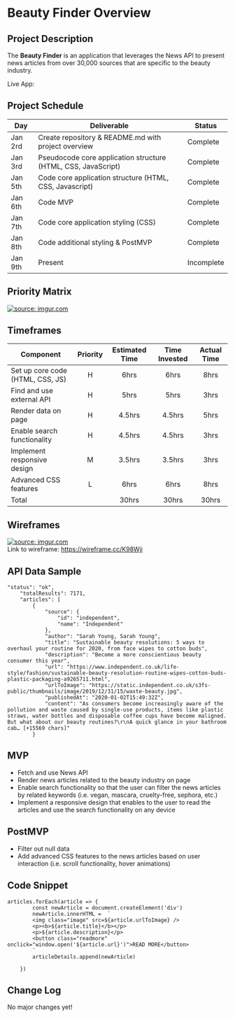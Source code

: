 # Beauty Finder Overview 

## Project Description

The **Beauty Finder** is an application that leverages the News API to present news articles from over 30,000 sources that are specific to the beauty industry.

Live App: 

## Project Schedule

|  Day | Deliverable | Status
|---|---| ---|
|Jan 2rd| Create repository & README.md with project overview| Complete
|Jan 3rd| Pseudocode core application structure (HTML, CSS, JavaScript) | Complete
|Jan 5th| Code core application structure (HTML, CSS, Javascript) | Complete
|Jan 6th| Code MVP | Complete
|Jan 7th| Code core application styling (CSS) | Complete
|Jan 8th| Code additional styling & PostMVP | Complete
|Jan 9th| Present | Incomplete

## Priority Matrix

<a href="https://imgur.com/g5kN3hT"><img src="https://i.imgur.com/g5kN3hT.png" title="source: imgur.com" /></a>

## Timeframes 

| Component | Priority | Estimated Time | Time Invested | Actual Time |
| --- | :---: |  :---: | :---: | :---: |
| Set up core code (HTML, CSS, JS) | H | 6hrs| 6hrs | 8hrs |
| Find and use external API | H | 5hrs| 5hrs | 3hrs |
| Render data on page | H | 4.5hrs| 4.5hrs | 5hrs |
| Enable search functionality | H | 4.5hrs| 4.5hrs | 3hrs |
| Implement responsive design | M | 3.5hrs| 3.5hrs | 3hrs |
| Advanced CSS features | L | 6hrs| 6hrs | 8hrs |
| Total |  | 30hrs| 30hrs | 30hrs |

## Wireframes

<a href="https://imgur.com/8Lq2KX9"><img src="https://i.imgur.com/8Lq2KX9.png" title="source: imgur.com" /></a>
<br>Link to wireframe: https://wireframe.cc/K98Wji

## API Data Sample

```
"status": "ok",
    "totalResults": 7171,
    "articles": [
        {
            "source": {
                "id": "independent",
                "name": "Independent"
            },
            "author": "Sarah Young, Sarah Young",
            "title": "Sustainable beauty resolutions: 5 ways to overhaul your routine for 2020, from face wipes to cotton buds",
            "description": "Become a more conscientious beauty consumer this year",
            "url": "https://www.independent.co.uk/life-style/fashion/sustainable-beauty-resolution-routine-wipes-cotton-buds-plastic-packaging-a9265711.html",
            "urlToImage": "https://static.independent.co.uk/s3fs-public/thumbnails/image/2019/12/31/15/waste-beauty.jpg",
            "publishedAt": "2020-01-02T15:49:32Z",
            "content": "As consumers become increasingly aware of the pollution and waste caused by single-use products, items like plastic straws, water bottles and disposable coffee cups have become maligned. But what about our beauty routines?\r\nA quick glance in your bathroom cab… [+15569 chars]"
        }
```
 
## MVP 

- Fetch and use News API
- Render news articles related to the beauty industry on page 
- Enable search functionality so that the user can filter the news articles by related keywords (i.e. vegan, mascara, cruelty-free, sephora, etc.)
- Implement a responsive design that enables to the user to read the articles and use the search functionality on any device 

## PostMVP 

- Filter out null data 
- Add advanced CSS features to the news articles based on user interaction (i.e. scroll functionality, hover animations)

## Code Snippet  

```
articles.forEach(article => {
        const newArticle = document.createElement('div')
        newArticle.innerHTML =  `
        <img class="image" src=${article.urlToImage} />
        <p><b>${article.title}</b></p>
        <p>${article.description}</p>
        <button class="readmore" onclick="window.open('${article.url}')">READ MORE</button>
        `
        articleDetails.append(newArticle)

    })
```

## Change Log

No major changes yet!  
